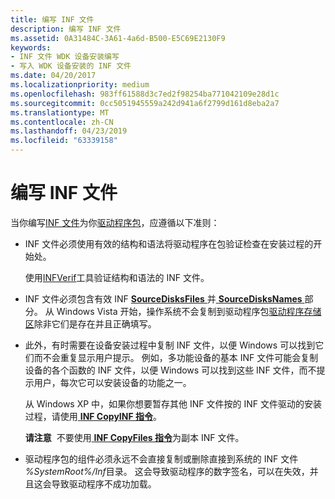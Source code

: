 ```yaml
---
title: 编写 INF 文件
description: 编写 INF 文件
ms.assetid: 0A31484C-3A61-4a6d-B500-E5C69E2130F9
keywords:
- INF 文件 WDK 设备安装编写
- 写入 WDK 设备安装的 INF 文件
ms.date: 04/20/2017
ms.localizationpriority: medium
ms.openlocfilehash: 983ff61588d3c7ed2f98254ba771042109e28d1c
ms.sourcegitcommit: 0cc5051945559a242d941a6f2799d161d8eba2a7
ms.translationtype: MT
ms.contentlocale: zh-CN
ms.lasthandoff: 04/23/2019
ms.locfileid: "63339158"
---
```

# <a name="writing-inf-files"></a>编写 INF 文件


当你编写[INF 文件](inf-files.md)为你[驱动程序包](driver-packages.md)，应遵循以下准则：

-   INF 文件必须使用有效的结构和语法将驱动程序在包验证检查在安装过程的开始处。

    使用[INFVerif](../devtest/infverif.md)工具验证结构和语法的 INF 文件。

-   INF 文件必须包含有效 INF [ **SourceDisksFiles** ](inf-sourcedisksfiles-section.md)并[ **SourceDisksNames** ](inf-sourcedisksnames-section.md)部分。 从 Windows Vista 开始，操作系统不会复制到驱动程序包[驱动程序存储区](driver-store.md)除非它们是存在并且正确填写。

-   此外，有时需要在设备安装过程中复制 INF 文件，以便 Windows 可以找到它们而不会重复显示用户提示。 例如，多功能设备的基本 INF 文件可能会复制设备的各个函数的 INF 文件，以便 Windows 可以找到这些 INF 文件，而不提示用户，每次它可以安装设备的功能之一。

    从 Windows XP 中，如果你想要暂存其他 INF 文件按的 INF 文件驱动的安装过程，请使用[ **INF CopyINF 指令**](inf-copyinf-directive.md)。

    **请注意**  不要使用[ **INF CopyFiles 指令**](inf-copyfiles-directive.md)为副本 INF 文件。

     

-   驱动程序包的组件必须永远不会直接复制或删除直接到系统的 INF 文件 *%SystemRoot%/Inf*目录。 这会导致驱动程序的数字签名，可以在失效，并且这会导致驱动程序不成功加载。

 

 





